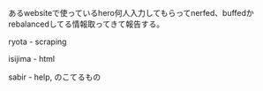 あるwebsiteで使っているhero何人入力してもらってnerfed、buffedかrebalancedしてる情報取ってきて報告する。

ryota - scraping

isijima - html 


sabir - help, のこてるもの


